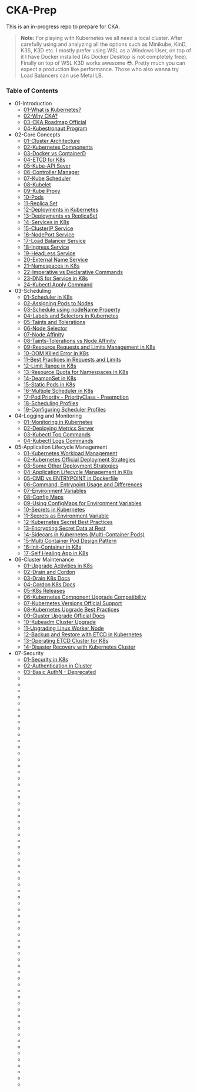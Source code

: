 # CKA-Prep
This is an in-progress repo to prepare for CKA.
> **Note:** For playing with Kubernetes we all need a local cluster. After carefully using and analyzing all the options such as Minikube, KinD, K3S, K3D etc.
> I mostly prefer using WSL as a Windows User, on top of it I have Docker installed (As Docker Desktop is not completely free). Finally on top of WSL K3D works awesome 😎.
> Pretty much you can expect a production like performance. Those who also wanna try Load Balancers can use Metal LB.
### Table of Contents
* 01-Introduction
    * [01-What is Kubernetes?](https://kubernetes.io/docs/concepts/overview/)
    * [02-Why CKA?](https://training.linuxfoundation.org/certification/certified-kubernetes-administrator-cka/)
    * [03-CKA Roadmap Official](https://training.linuxfoundation.org/wp-content/uploads/2023/07/CKA_CurriculumPath_Jul23.pdf)
    * [04-Kubestronaut Program](https://www.cncf.io/training/kubestronaut/)
* 02-Core Concepts
    * [01-Cluster Architecture](https://kubernetes.io/docs/concepts/architecture/)
    * [02-Kubernetes Components](https://kubernetes.io/docs/concepts/overview/components/)
    * [03-Docker vs ContainerD](https://kodekloud.com/blog/docker-vs-containerd/)
    * [04-ETCD for K8s](https://learnk8s.io/etcd-kubernetes)
    * [05-Kube-API Sever](https://medium.com/devops-technical-notes-and-manuals/kube-api-server-how-it-communicates-with-other-kubernetes-cluster-components-cc60b041163d)
    * [06-Controller Manager](https://able8.medium.com/kubernetes-controllers-overview-b6ec086c1fb)
    * [07-Kube Scheduler](https://romanglushach.medium.com/kubernetes-scheduling-understanding-the-math-behind-the-magic-2305b57d45b1)
    * [08-Kubelet](https://kdmalviyan.medium.com/understanding-kubernetes-kubelet-a-deep-dive-into-the-engine-of-kubernetes-node-management-6b3e401bff17)
    * [09-Kube Proxy](https://medium.com/@amroessameldin/kube-proxy-what-is-it-and-how-it-works-6def85d9bc8f)
    * [10-Pods](https://kubernetes.io/docs/concepts/workloads/pods/)
    * [11-Replica Set](https://kubernetes.io/docs/concepts/workloads/controllers/replicaset/)
    * [12-Deployments in Kubernetes](https://kubernetes.io/docs/concepts/workloads/controllers/deployment/)
    * [13-Deployments vs ReplicaSet](https://www.baeldung.com/ops/kubernetes-deployment-vs-replicaset)
    * [14-Services in K8s](https://kubernetes.io/docs/concepts/services-networking/service/)
    * [15-ClusterIP Service](https://medium.com/the-programmer/working-with-clusterip-service-type-in-kubernetes-45f2c01a89c8)
    * [16-NodePort Service](https://kubernetes.io/docs/concepts/services-networking/service/#type-nodeport)
    * [17-Load Balancer Service](https://kubernetes.io/docs/concepts/services-networking/service/#loadbalancer)
    * [18-Ingress Service](https://kubernetes.io/docs/concepts/services-networking/ingress/)
    * [19-HeadLess Service](https://kodekloud.com/blog/kubernetes-headless-service/)
    * [20-External Name Service](https://kubernetes.io/docs/concepts/services-networking/service/#externalname)
    * [21-Namespaces in K8s](https://kubernetes.io/docs/concepts/overview/working-with-objects/namespaces/)
    * [22-Imperative vs Declarative Commands](https://kubeops.net/blog/imperative-vs-declarative)
    * [23-DNS for Service in K8s](https://kubernetes.io/docs/concepts/services-networking/dns-pod-service/)
    * [24-Kubectl Apply Command](https://kubernetes.io/docs/reference/generated/kubectl/kubectl-commands#apply)
* 03-Scheduling
    * [01-Scheduler in K8s](https://kubernetes.io/docs/concepts/scheduling-eviction/kube-scheduler/)
    * [02-Assigning Pods to Nodes](https://kubernetes.io/docs/concepts/scheduling-eviction/assign-pod-node/)
    * [03-Schedule using nodeName Property](https://kubernetes.io/docs/concepts/scheduling-eviction/assign-pod-node/#nodename)
    * [04-Labels and Selectors in Kubernetes](https://kubernetes.io/docs/concepts/overview/working-with-objects/labels/)
    * [05-Taints and Tolerations](https://kubernetes.io/docs/concepts/scheduling-eviction/taint-and-toleration/)
    * [06-Node Selector](https://technos.medium.com/node-selectors-in-kubernetes-27638e62bfd6)
    * [07-Node Affinity](https://kubernetes.io/docs/tasks/configure-pod-container/assign-pods-nodes-using-node-affinity/)
    * [08-Taints-Tolerations vs Node Affinity](https://blog.devops.dev/taints-and-tollerations-vs-node-affinity-42ec5305e11a)
    * [09-Resource Requests and Limits Management in K8s](https://kubernetes.io/docs/concepts/configuration/manage-resources-containers/)
    * [10-OOM Killed Error in K8s](https://komodor.com/learn/how-to-fix-oomkilled-exit-code-137/)
    * [11-Best Practices in Requests and Limits](https://blog.kubecost.com/blog/requests-and-limits/)
    * [12-Limit Range in K8s](https://kubernetes.io/docs/concepts/policy/limit-range/)
    * [13-Resource Quota for Namespaces in K8s](https://medium.com/@prateek.malhotra004/a-comprehensive-guide-to-resource-quotas-in-kubernetes-key-concepts-and-usage-examples-8ac4222027e2)
    * [14-DeamonSet in K8s](https://kubernetes.io/docs/concepts/workloads/controllers/daemonset/)
    * [15-Static Pods in K8s](https://kubernetes.io/docs/tasks/configure-pod-container/static-pod/)
    * [16-Multiple Scheduler in K8s](https://kubernetes.io/docs/tasks/extend-kubernetes/configure-multiple-schedulers/)
    * [17-Pod Priority - PriorityClass - Preemption](https://devopscube.com/pod-priorityclass-preemption/)
    * [18-Scheduling Profiles](https://kubernetes-docsy-staging.netlify.app/docs/reference/scheduling/profiles/)
    * [19-Configuring Scheduler Profiles](https://kubernetes.io/docs/reference/scheduling/config/)
* 04-Logging and Monitoring
    * [01-Monitoring in Kubernetes](https://kubernetes.io/docs/tasks/debug/debug-cluster/resource-metrics-pipeline/)
    * [02-Deploying Metrics Server](https://github.com/kubernetes-sigs/metrics-server?tab=readme-ov-file#installation)
    * [03-Kubectl Top Commands](https://kubernetes.io/docs/reference/kubectl/generated/kubectl_top/)
    * [04-Kubectl Logs Commands](https://spacelift.io/blog/kubectl-logs)
* 05-Application Lifecycle Management
    * [01-Kubernetes Workload Management](https://kubernetes.io/docs/concepts/workloads/controllers/)
    * [02-Kubernetes Official Deployment Strategies](https://kubernetes.io/docs/concepts/workloads/controllers/deployment/#strategy)
    * [03-Some Other Deployment Strategies](https://codefresh.io/learn/kubernetes-deployment/top-6-kubernetes-deployment-strategies-and-how-to-choose/)
    * [04-Application Lifecycle Management in K8s](https://medium.com/the-techlife/application-life-cycle-management-kubernetes-4a52a6f8e5d8)
    * [05-CMD vs ENTRYPOINT in Dockerfile](https://kodekloud.com/blog/docker-entrypoint-cmd/)
    * [06-Command, Entrypoint Usage and Differences](https://yuminlee2.medium.com/kubernetes-command-and-arguments-in-pod-c3f1be61ba1a)
    * [07-Environment Variables](https://kubernetes.io/docs/tasks/inject-data-application/define-environment-variable-container/)
    * [08-Config Maps](https://kubernetes.io/docs/concepts/configuration/configmap/)
    * [09-Using ConfigMaps for Environment Variables](https://kubernetes.io/docs/tasks/configure-pod-container/configure-pod-configmap/#define-container-environment-variables-using-configmap-data)
    * [10-Secrets in Kubernetes](https://kubernetes.io/docs/concepts/configuration/secret/)
    * [11-Secrets as Environment Variable](https://kubernetes.io/docs/tasks/inject-data-application/distribute-credentials-secure/#define-container-environment-variables-using-secret-data)
    * [12-Kubernetes Secret Best Practices](https://kubernetes.io/docs/concepts/security/secrets-good-practices/)
    * [13-Encrypting Secret Data at Rest](https://kubernetes.io/docs/tasks/administer-cluster/encrypt-data/)
    * [14-Sidecars in Kubernetes (Multi-Container Pods)](https://kodekloud.com/blog/kubernetes-sidecar-container/)
    * [15-Multi Container Pod Design Pattern](https://k21academy.com/docker-kubernetes/multi-container-pods/)
    * [16-Init-Container in K8s](https://kubernetes.io/docs/concepts/workloads/pods/init-containers/)
    * [17-Self Healing App in K8s](https://www.cncf.io/blog/2020/05/26/decoding-the-self-healing-kubernetes-step-by-step/)
* 06-Cluster Maintenance 
    * [01-Upgrade Activities in K8s](https://kubernetes.io/docs/tasks/administer-cluster/kubeadm/kubeadm-upgrade/#drain-the-node)
    * [02-Drain and Cordon](https://medium.com/@cldop.com/differences-similarities-between-kubectl-drain-cordon-commands-05b860367817)
    * [03-Drain K8s Docs](https://kubernetes.io/docs/tasks/administer-cluster/safely-drain-node/)
    * [04-Cordon K8s Docs](https://kubernetes.io/docs/concepts/architecture/nodes/#manual-node-administration)
    * [05-K8s Releases](https://github.com/kubernetes/kubernetes/releases)
    * [06-Kubernetes Component Upgrade Compatibility](https://kubernetes.io/releases/version-skew-policy/)
    * [07-Kubernetes Versions Official Support](https://kubernetes.io/releases/)
    * [08-Kubernetes Upgrade Best Practices](https://www.kubecost.com/kubernetes-best-practices/kubernetes-upgrade/)
    * [09-Cluster Upgrade Official Docs](https://kubernetes.io/docs/tasks/administer-cluster/cluster-upgrade/)
    * [10-Kubeadm Cluster Upgrade](https://kubernetes.io/docs/tasks/administer-cluster/kubeadm/kubeadm-upgrade/)
    * [11-Upgrading Linux Worker Node](https://kubernetes.io/docs/tasks/administer-cluster/kubeadm/upgrading-linux-nodes/)
    * [12-Backup and Restore with ETCD in Kubernetes](https://kubernetes.io/docs/tasks/administer-cluster/configure-upgrade-etcd/)
    * [13-Operating ETCD Cluster for K8s](https://kubernetes.io/docs/tasks/administer-cluster/configure-upgrade-etcd/)
    * [14-Disaster Recovery with Kubernetes Cluster](https://www.youtube.com/watch?v=qRPNuT080Hk)
* 07-Security
    * [01-Security in K8s](https://kubernetes.io/docs/concepts/security/)
    * [02-Authentication in Cluster](https://kubernetes.io/docs/reference/access-authn-authz/authentication/)
    * [03-Basic AuthN - Deprecated](https://www.linkedin.com/pulse/how-set-up-basic-authentication-kubernetes-tahmid-ul-muntakim/)
    * []()
    * []()
    * []()
    * []()
    * []()
    * []()
    * []()
    * []()
    * []()
    * []()
    * []()
    * []()
    * []()
    * []()
    * []()
    * []()
    * []()
    * []()
    * []()
    * []()
    * []()
    * []()
    * []()
    * []()
    * []()
    * []()
    * []()
    * []()
    * []()
    * []()
    * []()
    * []()
    * []()
    * []()
    * []()
    * []()
    * []()
    * []()
    * []()
    * []()
    * []()
    * []()
    * []()
    * []()
    * []()
    * []()
    * []()
    * []()
    * []()
    * []()
    * []()
    * []()
    * []()
    * []()
    * []()
    * []()
    * []()
    * []()
    * []()
    * []()
    * []()
    * []()
    * []()
    * []()
    * []()
    * []()
    
    
    
